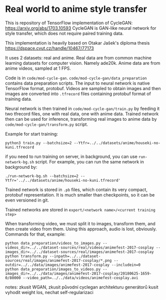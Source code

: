 # Real world to anime style transfer

This is repository of TensorFlow implementation of CycleGAN: https://arxiv.org/abs/1703.10593
CycleGAN is GAN-like neural network for style transfer, which does not require paired training data.

This implementation is heavily based on Otakar Jašek's diploma thesis 
https://dspace.cvut.cz/handle/10467/77173 

It uses 2 datasets: real and anime.
Real data are from common machine learning datasets for computer vision. 
Namely ade20k.
Anime data are from anime videos, sampled at 1 FPS.

Code is in `code/mod-cycle-gan`. `code/mod-cycle-gan/data_preparation` contains data preparation scripts.
The input to neural network is native TensorFlow format, protobuf. 
Videos are sampled to obtain images and then images are converted into `.tfrecord` files containing protobuf format of training data.

Neural network is then trained in `code/mod-cycle-gan/train.py` by feeding it two tfrecord files, one with real data, one with anime data.
Trained network then can be used for inference, transforming real images to anime data by `code/mod-cycle-gan/transform.py` script.

Example for start training:
```
python3 train.py --batchsize=2 --Ytfr=../../datasets/anime/houseki-no-kuni.tfrecord
```

if you need to run training on server, in background, you can use `run-network-bg.sh` script.
For example, you can run the same network in background by:
```
./run-network-bg.sh --batchsize=2 --Ytfr='../../datasets/anime/houseki-no-kuni.tfrecord'
```

Trained network is stored in `.pb` files, which contain its very compact, protobuf representation.
It is much smaller than checkpoints, so it can be even versioned in git.

Trained networks are stored in `export/<network name>/<current training step>`

When transforming video, we must split it to images, transform them, and then create video from them.
Using this approach, audio is lost, obviously.
Commands for that, example:
```
python data_preparation/videos_to_images.py --videos_dir=../../dataset-sources/real/videos/animefest-2017-cosplay --images_dir=../../dataset-sources/real/images/animefest-2017-cosplay
python transform.py --inpath=../../dataset-sources/real/images/animefest-2017-cosplay/*.png --outdir=../../data/images/animefest-2017-cosplay --includein=0
python data_preparation/images_to_videos.py --images_dir=../../data/images/animefest-2017-cosplay/20180625-1659-0/80000 --video_path=../../data/videos/animefest-cosplay.avi

```


notes:
zkusit WGAN, zkusit původní cyclegan architekturu generátorů
kusit vyhodit weight los, nechat self-regularizaci